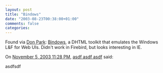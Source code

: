 ```yaml
---
layout: post
title: "Bindows"
date: "2003-08-23T00:38:00+01:00"
comments: false
categories: 
---
```


<p>Found via <a href="http://www.docuverse.com/blog/donpark/2003/08/22.html#a832">Don Park</a>: <a href="http://www.i-see.net/bindows/" title="Bindows%u2122 Home">Bindows</a>, a DHTML toolkit that emulates the Windows L&amp;F for Web UIs. Didn't work in Firebird, but looks interesting in IE.</p>
<section class="comments">

<div class="comment" id="comment-78">
On <a href="#comment-78" title="Permalink to this comment">November  5, 2003 11:28 PM</a>, <a href="http://www.asdfsdf.com" title="http://www.asdfsdf.com" rel="nofollow">asdf asdf asdf</a>
said:
<p>asdfsdf</p>


</section>

